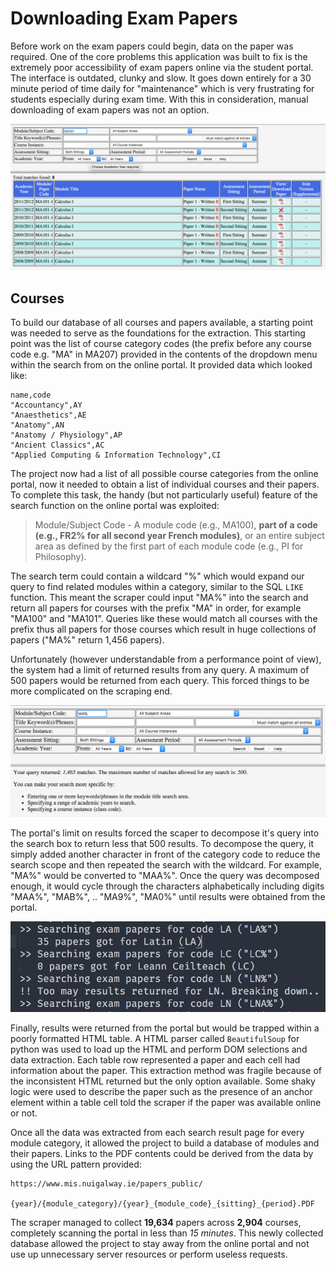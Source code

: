 # Downloading Exam Papers
Before work on the exam papers could begin, data on the paper was required. One of the core problems this application was built to fix is the extremely poor accessibility of exam papers online via the student portal. The interface is outdated, clunky and slow. It goes down entirely for a 30 minute period of time daily for "maintenance" which is very frustrating for students especially during exam time. With this in consideration, manual downloading of exam papers was not an option.

![Portal UI](assets/portal-ui.png)

## Courses
To build our database of all courses and papers available, a starting point was needed to serve as the foundations for the extraction. This starting point was the list of course category codes (the prefix before any course code e.g. "MA" in MA207) provided in the contents of the dropdown menu within the search from on the online portal. It provided data which looked like:

    name,code
    "Accountancy",AY
    "Anaesthetics",AE
    "Anatomy",AN
    "Anatomy / Physiology",AP
    "Ancient Classics",AC
    "Applied Computing & Information Technology",CI

The project now had a list of all possible course categories from the online portal, now it needed to obtain a list of individual courses and their papers. To complete this task, the handy (but not particularly useful) feature of the search function on the online portal was exploited:

> Module/Subject Code - A module code (e.g., MA100), **part of a code (e.g., FR2% for all second year French modules)**, or an entire subject area as defined by the first part of each module code (e.g., PI for Philosophy).

The search term could contain a wildcard "%" which would expand our query to find related modules within a category, similar to the SQL `LIKE` function. This meant the scraper could input "MA%" into the search and return all papers for  courses with the prefix "MA" in order, for example "MA100" and "MA101". Queries like these would match all courses with the prefix thus all papers for those courses which result in huge collections of papers ("MA%" return 1,456 papers). 

Unfortunately (however understandable from a performance point of view), the system had a limit of returned results from any query. A maximum of 500 papers would be returned from each query. This forced things to be more complicated on the scraping end.

![Portal result limit](assets/portal-limit.png)

The portal's limit on results forced the scaper to decompose it's query into the search box to return less that 500 results. To decompose the query, it simply added another character in front of the category code to reduce the search scope and then repeated the search with the wildcard. For example, "MA%" would be converted to "MAA%". Once the query was decomposed enough, it would cycle through the characters alphabetically including digits "MAA%", "MAB%", .. "MA9%", "MA0%" until results were obtained from the portal.

![Scraped decomposing query](assets/scraper-decomposing.png)

Finally, results were returned from the portal but would be trapped within a poorly formatted HTML table. A HTML parser called `BeautifulSoup` for python was used to load up the HTML and perform DOM selections and data extraction. Each table row represented a paper and each cell had information about the paper. This extraction method was fragile because of the inconsistent HTML returned but the only option available. Some shaky logic were used to describe the paper such as the presence of an anchor element within a table cell told the scraper if the paper was available online or not.

Once all the data was extracted from each search result page for every module category, it allowed the project to build a database of modules and their papers. Links to the PDF contents could be derived from the data by using the URL pattern provided:

    https://www.mis.nuigalway.ie/papers_public/
        {year}/{module_category}/{year}_{module_code}_{sitting}_{period}.PDF

The scraper managed to collect **19,634** papers across **2,904** courses, completely scanning the portal in less than *15 minutes*. This newly collected database allowed the project to stay away from the online portal and not use up unnecessary server resources or perform useless requests.